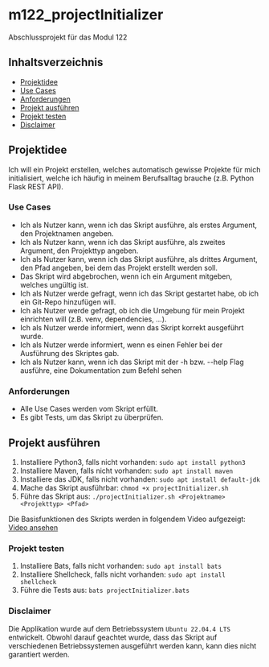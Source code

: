 # m122_projectInitializer
Abschlussprojekt für das Modul 122

## Inhaltsverzeichnis
- [Projektidee](#projektidee)
- [Use Cases](#use-cases)
- [Anforderungen](#anforderungen)
- [Projekt ausführen](#projekt-ausführen)
- [Projekt testen](#projekt-testen)
- [Disclaimer](#disclaimer)

## Projektidee
Ich will ein Projekt erstellen, welches automatisch gewisse Projekte für mich initialisiert, welche ich häufig in meinem Berufsalltag brauche (z.B. Python Flask REST API).

### Use Cases
- Ich als Nutzer kann, wenn ich das Skript ausführe, als erstes Argument, den Projektnamen angeben.
- Ich als Nutzer kann, wenn ich das Skript ausführe, als zweites Argument, den Projekttyp angeben.
- Ich als Nutzer kann, wenn ich das Skript ausführe, als drittes Argument, den Pfad angeben, bei dem das Projekt erstellt werden soll.
- Das Skript wird abgebrochen, wenn ich ein Argument mitgeben, welches ungültig ist.
- Ich als Nutzer werde gefragt, wenn ich das Skript gestartet habe, ob ich ein Git-Repo hinzufügen will.
- Ich als Nutzer werde gefragt, ob ich die Umgebung für mein Projekt einrichten will (z.B. venv, dependencies, ...).
- Ich als Nutzer werde informiert, wenn das Skript korrekt ausgeführt wurde.
- Ich als Nutzer werde informiert, wenn es einen Fehler bei der Ausführung des Skriptes gab.
- Ich als Nutzer kann, wenn ich das Skript mit der -h bzw. --help Flag ausführe, eine Dokumentation zum Befehl sehen

### Anforderungen
- Alle Use Cases werden vom Skript erfüllt.
- Es gibt Tests, um das Skript zu überprüfen.

## Projekt ausführen
1. Installiere Python3, falls nicht vorhanden: `sudo apt install python3`
2. Installiere Maven, falls nicht vorhanden: `sudo apt install maven`
3. Installiere das JDK, falls nicht vorhanden: `sudo apt install default-jdk`
4. Mache das Skript ausführbar: `chmod +x projectInitializer.sh`
5. Führe das Skript aus: `./projectInitializer.sh <Projektname> <Projekttyp> <Pfad>`

Die Basisfunktionen des Skripts werden in folgendem Video aufgezeigt: [Video ansehen](https://drive.google.com/file/d/1SwEPxquVifyOROZw3Tb8HHMx_QdWKDU0/view?usp=drive_link)

### Projekt testen
1. Installiere Bats, falls nicht vorhanden: `sudo apt install bats`
2. Installiere Shellcheck, falls nicht vorhanden: `sudo apt install shellcheck`
3. Führe die Tests aus: `bats projectInitializer.bats`

### Disclaimer
Die Applikation wurde auf dem Betriebssystem `Ubuntu 22.04.4 LTS` entwickelt. Obwohl darauf geachtet wurde, dass das Skript auf verschiedenen Betriebssystemen ausgeführt werden kann, kann dies nicht garantiert werden.
